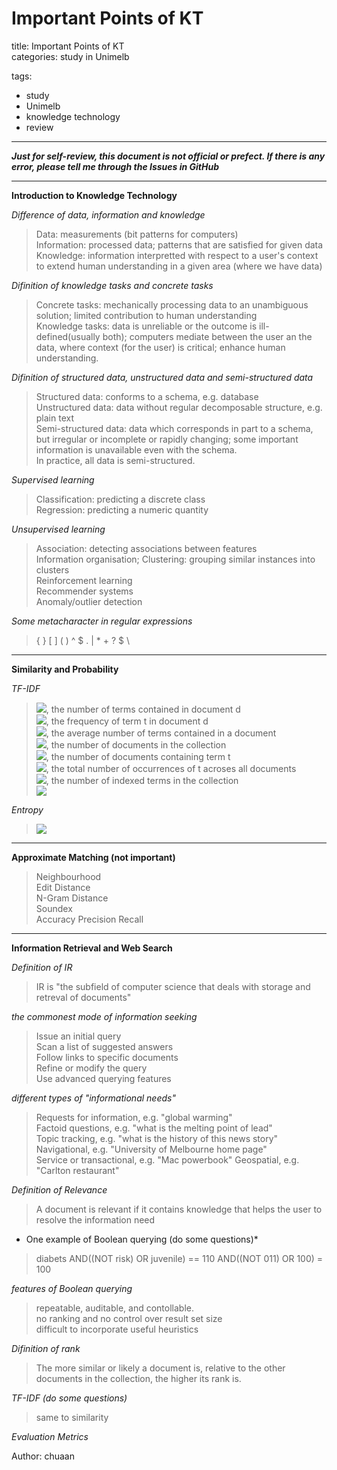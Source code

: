 # Important Points of KT

title: Important Points of KT  
categories: study in Unimelb

tags:  
- study  
- Unimelb  
- knowledge technology  
- review  



---

***Just for self-review, this document is not official or prefect. If there is any error, please tell me through the Issues in GitHub***

---

**Introduction to Knowledge Technology**

*Difference of data, information and knowledge*
>Data: measurements (bit patterns for computers)  
Information: processed data; patterns that are satisfied for given data  
Knowledge: information interpretted with respect to a user's context to extend human understanding in a given area (where we have data)

*Difinition of knowledge tasks and concrete tasks*
>Concrete tasks: mechanically processing data to an unambiguous solution; limited contribution to human understanding  
Knowledge tasks: data is unreliable or the outcome is ill-defined(usually both); computers mediate between the user an the data, where context (for the user) is critical; enhance human understanding.  

*Difinition of structured data, unstructured data and semi-structured data*
>Structured data: conforms to a schema, e.g. database  
Unstructured data: data without regular decomposable structure, e.g. plain text  
Semi-structured data: data which corresponds in part to a schema, but irregular or incomplete or rapidly changing; some important information is unavailable even with the schema.  
In practice, all data is semi-structured.

*Supervised learning*
>Classification: predicting a discrete class  
Regression: predicting a numeric quantity  

*Unsupervised learning*
>Association: detecting associations between features  
Information organisation; Clustering: grouping similar instances into clusters  
Reinforcement learning  
Recommender systems  
Anomaly/outlier detection  

*Some metacharacter in regular expressions*
>{ } [ ] ( ) ^ $ . | * + ? $ \

---
**Similarity and Probability**  

*TF-IDF*  

><img src="http://chart.googleapis.com/chart?cht=tx&chl=\small f_d" style="border:none;">, the number of terms contained in document d  
><img src="http://chart.googleapis.com/chart?cht=tx&chl=\small f_{d,t}" style="border:none;">, the frequency of term t in document d  
><img src="http://chart.googleapis.com/chart?cht=tx&chl=\small f_{ave}" style="border:none;">, the average number of terms contained in a document  
><img src="http://chart.googleapis.com/chart?cht=tx&chl=\small N" style="border:none;">, the number of documents in the collection  
><img src="http://chart.googleapis.com/chart?cht=tx&chl=\small f_t" style="border:none;">, the number of documents containing term t  
><img src="http://chart.googleapis.com/chart?cht=tx&chl=\small F_t" style="border:none;">, the total number of occurrences of t acroses all documents  
><img src="http://chart.googleapis.com/chart?cht=tx&chl=\small n" style="border:none;">, the number of indexed terms in the collection  
><img src="http://chart.googleapis.com/chart?cht=tx&chl=\small similarity=AB/|A||B|" style="border:none;">

*Entropy*
><img src="http://chart.googleapis.com/chart?cht=tx&chl=\small E=-p_i*log(p_i)" style="border:none;">

---
**Approximate Matching (not important)**

>Neighbourhood  
>Edit Distance  
>N-Gram Distance  
>Soundex  
>Accuracy
>Precision
>Recall

---
**Information Retrieval and Web Search**

*Definition of IR*
>IR is "the subfield of computer science that deals with storage and retreval of documents"

*the commonest mode of information seeking*
>Issue an initial query  
>Scan a list of suggested answers  
>Follow links to specific documents  
>Refine or modify the query  
>Use advanced querying features

*different types of "informational needs"*
>Requests for information, e.g. "global warming"  
>Factoid questions, e.g. "what is the melting point of lead"  
>Topic tracking, e.g. "what is the history of this news story"  
>Navigational, e.g. "University of Melbourne home page"  
>Service or transactional, e.g. "Mac powerbook"
>Geospatial, e.g. "Carlton restaurant"

*Definition of Relevance*
>A document is relevant if it contains knowledge that helps the user to resolve the information need

* One example of Boolean querying (do some questions)*
>diabets AND((NOT risk) OR juvenile) == 110 AND((NOT 011) OR 100) = 100

*features of Boolean querying*
>repeatable, auditable, and contollable.  
>no ranking and no control over result set size  
>difficult to incorporate useful heuristics

*Difinition of rank*
>The more similar or likely a document is, relative to the other documents in the collection, the higher its rank is.

*TF-IDF (do some questions)*
>same to similarity

*Evaluation Metrics*
>

Author: chuaan